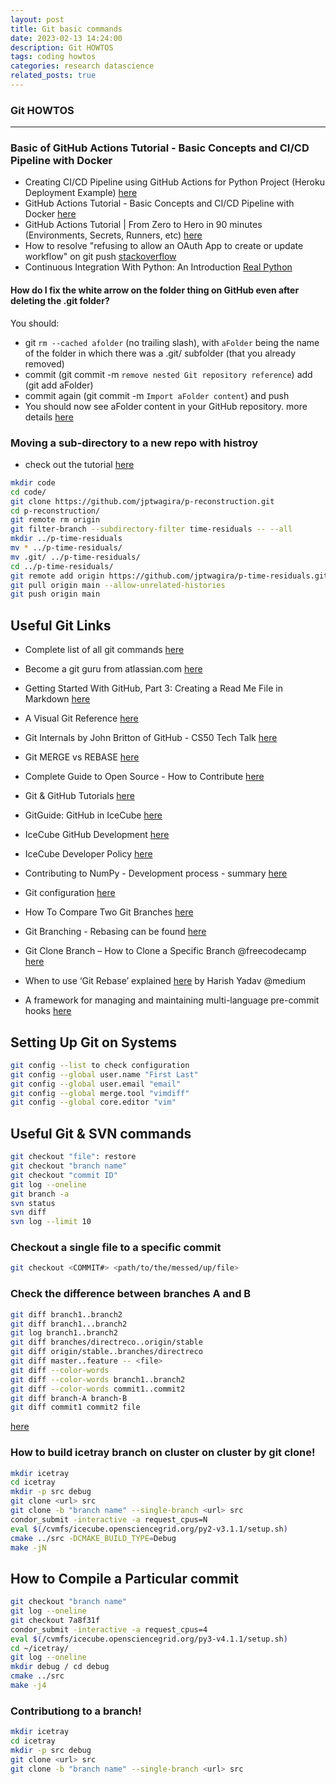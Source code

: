 ```yaml
---
layout: post
title: Git basic commands
date: 2023-02-13 14:24:00
description: Git HOWTOS
tags: coding howtos
categories: research datascience
related_posts: true
---
```


### Git HOWTOS
---

### Basic of GitHub Actions Tutorial - Basic Concepts and CI/CD Pipeline with Docker

* Creating CI/CD Pipeline using GitHub Actions for Python Project (Heroku Deployment Example) [here](https://www.youtube.com/watch?v=WTofttoD2xg)
* GitHub Actions Tutorial - Basic Concepts and CI/CD Pipeline with Docker [here](https://www.youtube.com/watch?v=R8_veQiYBjI)
* GitHub Actions Tutorial | From Zero to Hero in 90 minutes (Environments, Secrets, Runners, etc) [here](https://www.youtube.com/watch?v=TLB5MY9BBa4)
* How to resolve "refusing to allow an OAuth App to create or update workflow" on git push [stackoverflow](https://stackoverflow.com/questions/64059610/how-to-resolve-refusing-to-allow-an-oauth-app-to-create-or-update-workflow-on)
* Continuous Integration With Python: An Introduction [Real Python](https://realpython.com/python-continuous-integration/)


#### How do I fix the white arrow on the folder thing on GitHub even after deleting the .git folder?
You should:

 * git `rm --cached afolder` (no trailing slash), with `aFolder` being the name of the folder in which there was a .git/ subfolder (that you already removed)
 * commit (git commit -m `remove nested Git repository reference`) add (git add aFolder)
 * commit again (git commit -m `Import aFolder content`) and push
 * You should now see aFolder content in your GitHub repository. more details [here](https://stackoverflow.com/questions/66523079/how-do-i-fix-the-white-arrow-on-the-folder-thing-on-github-even-after-deleting-t)


### Moving a sub-directory to a new repo with histroy
* check out the tutorial [here](https://www.youtube.com/watch?v=BSVkmpB8M-k)
```.sh
mkdir code
cd code/
git clone https://github.com/jptwagira/p-reconstruction.git
cd p-reconstruction/
git remote rm origin
git filter-branch --subdirectory-filter time-residuals -- --all
mkdir ../p-time-residuals
mv * ../p-time-residuals/
mv .git/ ../p-time-residuals/
cd ../p-time-residuals/
git remote add origin https://github.com/jptwagira/p-time-residuals.git
git pull origin main --allow-unrelated-histories
git push origin main
```

## Useful Git Links

* Complete list of all git commands [here](https://git-scm.com/docs)
* Become a git guru from atlassian.com [here](https://www.atlassian.com/git/tutorials)
* Getting Started With GitHub, Part 3: Creating a Read Me File in Markdown [here](https://www.youtube.com/watch?v=yXY3f9jw7fg)
* A Visual Git Reference [here](https://marklodato.github.io/visual-git-guide/index-en.html?no-svg#:~:text=git%20checkout%20HEAD%20%2D%2D%20files,stage%20and%20the%20working%20directory.)
* Git Internals by John Britton of GitHub - CS50 Tech Talk [here](https://www.youtube.com/watch?v=lG90LZotrpo)
* Git MERGE vs REBASE [here](https://www.youtube.com/watch?v=CRlGDDprdOQ)
* Complete Guide to Open Source - How to Contribute [here](https://www.youtube.com/watch?v=yzeVMecydCE)
* Git & GitHub Tutorials [here](https://www.youtube.com/watch?v=xAAmje1H9YM&list=PLeo1K3hjS3usJuxZZUBdjAcilgfQHkRzW)
* GitGuide: GitHub in IceCube [here](https://github.com/icecube/icecube.github.io/wiki/GitGuide%3AGitHub-in-IceCube)
* IceCube GitHub Development [here](https://github.com/icecube/icecube.github.io/wiki)
* IceCube Developer Policy [here](https://github.com/icecube/icecube.github.io/wiki/DeveloperPolicy)
* Contributing to NumPy - Development process - summary [here](https://numpy.org/devdocs/dev/index.html)
* Git configuration [here](https://numpy.org/devdocs/dev/gitwash/configure_git.html)
* How To Compare Two Git Branches [here](https://devconnected.com/how-to-compare-two-git-branches/)
* Git Branching - Rebasing can be found [here](https://git-scm.com/book/en/v2/Git-Branching-Rebasing)
* Git Clone Branch – How to Clone a Specific Branch @freecodecamp [here](https://www.freecodecamp.org/news/git-clone-branch-how-to-clone-a-specific-branch/)
* When to use ‘Git Rebase’ explained [here](https://medium.com/@harishlyadav/when-to-use-git-rebase-explained-3c8192cba5c7) by Harish Yadav @medium

* A framework for managing and maintaining multi-language pre-commit hooks [here](https://pre-commit.com/)


## Setting Up Git on Systems

```.sh
git config --list to check configuration
git config --global user.name "First Last"
git config --global user.email "email"
git config --global merge.tool "vimdiff"
git config --global core.editor "vim"

```

## Useful Git & SVN commands

```.sh
git checkout "file": restore
git checkout "branch name"
git checkout "commit ID"
git log --oneline
git branch -a
svn status
svn diff
svn log --limit 10
```

### Checkout a single file to a specific commit
```.sh
git checkout <COMMIT#> <path/to/the/messed/up/file>
```

### Check the difference between branches A and B
```.sh
git diff branch1..branch2
git diff branch1...branch2
git log branch1..branch2
git diff branches/directreco..origin/stable
git diff origin/stable..branches/directreco
git diff master..feature -- <file>
git diff --color-words
git diff --color-words branch1..branch2
git diff --color-words commit1..commit2
git diff branch-A branch-B
git diff commit1 commit2 file
```
 [here](https://stackoverflow.com/questions/3338126/how-do-i-diff-the-same-file-between-two-different-commits-on-the-same-branch)

### How to build icetray branch on cluster on cluster by git clone!

```.sh
mkdir icetray
cd icetray
mkdir -p src debug
git clone <url> src
git clone -b "branch name" --single-branch <url> src
condor_submit -interactive -a request_cpus=N
eval $(/cvmfs/icecube.opensciencegrid.org/py2-v3.1.1/setup.sh)
cmake ../src -DCMAKE_BUILD_TYPE=Debug
make -jN
```

## How to Compile a Particular commit

```.sh
git checkout "branch name"
git log --oneline
git checkout 7a8f31f
condor_submit -interactive -a request_cpus=4
eval $(/cvmfs/icecube.opensciencegrid.org/py3-v4.1.1/setup.sh)
cd ~/icetray/
git log --oneline
mkdir debug / cd debug
cmake ../src
make -j4
```

### Contributiong to a branch!

```.sh
mkdir icetray
cd icetray
mkdir -p src debug
git clone <url> src
git clone -b "branch name" --single-branch <url> src
```
